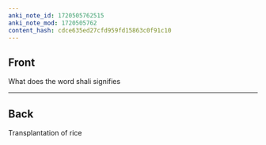 ```yaml
---
anki_note_id: 1720505762515
anki_note_mod: 1720505762
content_hash: cdce635ed27cfd959fd15863c0f91c10
---
```


## Front

What does the word shali signifies

<hr/>

## Back

Transplantation of rice